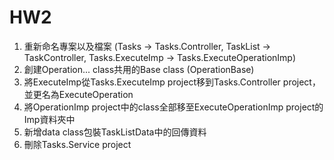 HW2
========
1. 重新命名專案以及檔案 (Tasks -> Tasks.Controller, TaskList -> TaskController, Tasks.ExecuteImp -> Tasks.ExecuteOperationImp)
2. 創建Operation... class共用的Base class (OperationBase)
3. 將ExecuteImp從Tasks.ExecuteImp project移到Tasks.Controller project，並更名為ExecuteOperation
4. 將OperationImp project中的class全部移至ExecuteOperationImp project的Imp資料夾中
5. 新增data class包裝TaskListData中的回傳資料
6. 刪除Tasks.Service project
